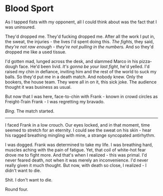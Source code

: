 Blood Sport
===========

As I tapped fists with my opponent, all I could think about was the fact that I was uninsured.

They'd dropped me. They'd fucking dropped me. After all the work I put in, the sweat, the injuries - the lives I'd spent doing this. _The fights,_ they said, _they're not raw enough - they're not pulling in the numbers._  And so they'd dropped me like a used tissue.

I'd gotten mad, lunged across the desk, and slammed Marco in his pizza-dough face. He'd been livid. _It's gonna be your last fight_, he'd yelled. I'd raised my chin in defiance, inviting him and the rest of the world to suck my balls. So they'd put me in a death match. And nobody knew. Only the bookers, the house team. They were all in on it, this sick joke. The audience thought it was business as usual.

But now that I was here, face-to-chin with Frank - known in crowd circles as Freight-Train Frank - I was regretting my bravado.

_Bing._ The match started. 

------------

I faced Frank in a low crouch. Our eyes locked, and in that moment, time seemed to stretch for an eternity. I could see the sweat on his skin - hear his ragged breathing mingling with mine, a strange syncopated antirhythm. 

I was dogged. Frank was determined to take my life. I was breathing hard, muscles aching with the pain of fatigue. Yet, that coil of white-hot fear drove me to fight more. And that's when I realized - this was primal. I'd never feared death, not when it was merely an inconvenience. I'd never really given it much thought. But now, with death so close, I realized - I didn't want to die.

Shit. I don't want to die.


Round four. 